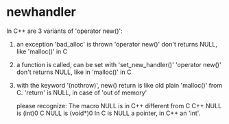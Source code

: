 newhandler
==========

In C++ are 3 variants of 'operator new()':

  1. an exception 'bad_alloc' is thrown
     'operator new()' don't returns NULL, like 'malloc()' in C

  2. a function is called,  can be set with 'set_new_handler()'
     'operator new()' don't returns NULL, like in 'malloc()' in C

  3. with the keyword '(nothrow)', new() return is like old plain 'malloc()' from C.
     'return' is NULL, in case of 'out of memory'

     please recognize:
     The macro NULL is in C++ different from C
     C++ NULL is (int)0
     C   NULL is (void*)0
     In C is NULL a pointer, in C++ an 'int'.


